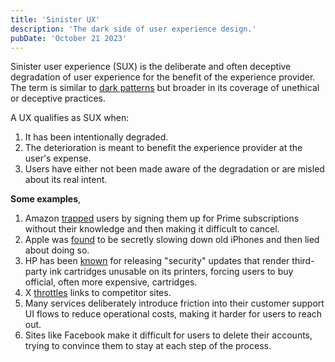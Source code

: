 ```yaml
---
title: 'Sinister UX'
description: 'The dark side of user experience design.'
pubDate: 'October 21 2023'
---
```


Sinister user experience (SUX) is the deliberate and often deceptive degradation of user experience for the benefit of the experience provider. The term is similar to [dark patterns](https://en.wikipedia.org/wiki/Dark_pattern) but broader in its coverage of unethical or deceptive practices.

A UX qualifies as SUX when:

1. It has been intentionally degraded.
2. The deterioration is meant to benefit the experience provider at the user's expense.
3. Users have either not been made aware of the degradation or are misled about its real intent.

**Some examples**,

1. Amazon [trapped](https://www.bleepingcomputer.com/news/security/ftc-amazon-trapped-millions-into-hard-to-cancel-prime-memberships/) users by signing them up for Prime subscriptions without their knowledge and then making it difficult to cancel.
2. Apple was [found](https://www.npr.org/2020/11/18/936268845/apple-agrees-to-pay-113-million-to-settle-batterygate-case-over-iphone-slowdowns) to be secretly slowing down old iPhones and then lied about doing so.
3. HP has been [known](https://www.eff.org/deeplinks/2016/09/what-hp-must-do-make-amends-its-self-destructing-printers) for releasing "security" updates that render third-party ink cartridges unusable on its printers, forcing users to buy official, often more expensive, cartridges.
4. X [throttles](https://www.theverge.com/2023/9/15/23875251/x-twitter-links-throttling-facebook-instagram-threads) links to competitor sites.
5. Many services deliberately introduce friction into their customer support UI flows to reduce operational costs, making it harder for users to reach out.
6. Sites like Facebook make it difficult for users to delete their accounts, trying to convince them to stay at each step of the process.
